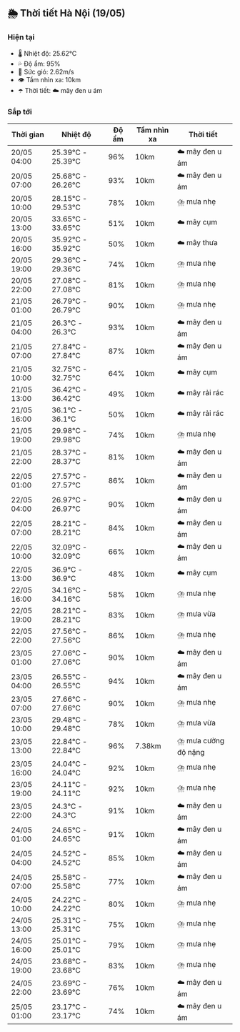 ## 🌦️ Thời tiết Hà Nội (19/05)

### Hiện tại

- 🌡️ Nhiệt độ: 25.62℃
- 💦 Độ ẩm: 95%
- 💨 Sức gió: 2.62m/s
- 👁️ Tầm nhìn xa: 10km
- ☂️ Thời tiết: ☁️ mây đen u ám

### Sắp tới

| Thời gian | Nhiệt độ | Độ ẩm | Tầm nhìn xa | Thời tiết |
| --- | --- | --- | --- | --- |
| 20/05 04:00 | 25.39℃ - 25.39℃ | 96% | 10km | ☁️ mây đen u ám |
| 20/05 07:00 | 25.68℃ - 26.26℃ | 93% | 10km | ☁️ mây đen u ám |
| 20/05 10:00 | 28.15℃ - 29.53℃ | 78% | 10km | ⛈️ mưa nhẹ |
| 20/05 13:00 | 33.65℃ - 33.65℃ | 51% | 10km | ☁️ mây cụm |
| 20/05 16:00 | 35.92℃ - 35.92℃ | 50% | 10km | ☁️ mây thưa |
| 20/05 19:00 | 29.36℃ - 29.36℃ | 74% | 10km | ⛈️ mưa nhẹ |
| 20/05 22:00 | 27.08℃ - 27.08℃ | 81% | 10km | ⛈️ mưa nhẹ |
| 21/05 01:00 | 26.79℃ - 26.79℃ | 90% | 10km | ⛈️ mưa nhẹ |
| 21/05 04:00 | 26.3℃ - 26.3℃ | 93% | 10km | ☁️ mây đen u ám |
| 21/05 07:00 | 27.84℃ - 27.84℃ | 87% | 10km | ☁️ mây đen u ám |
| 21/05 10:00 | 32.75℃ - 32.75℃ | 64% | 10km | ☁️ mây cụm |
| 21/05 13:00 | 36.42℃ - 36.42℃ | 49% | 10km | ☁️ mây rải rác |
| 21/05 16:00 | 36.1℃ - 36.1℃ | 50% | 10km | ☁️ mây rải rác |
| 21/05 19:00 | 29.98℃ - 29.98℃ | 74% | 10km | ⛈️ mưa nhẹ |
| 21/05 22:00 | 28.37℃ - 28.37℃ | 81% | 10km | ☁️ mây đen u ám |
| 22/05 01:00 | 27.57℃ - 27.57℃ | 86% | 10km | ☁️ mây đen u ám |
| 22/05 04:00 | 26.97℃ - 26.97℃ | 90% | 10km | ☁️ mây đen u ám |
| 22/05 07:00 | 28.21℃ - 28.21℃ | 84% | 10km | ☁️ mây đen u ám |
| 22/05 10:00 | 32.09℃ - 32.09℃ | 66% | 10km | ☁️ mây đen u ám |
| 22/05 13:00 | 36.9℃ - 36.9℃ | 48% | 10km | ☁️ mây cụm |
| 22/05 16:00 | 34.16℃ - 34.16℃ | 58% | 10km | ⛈️ mưa nhẹ |
| 22/05 19:00 | 28.21℃ - 28.21℃ | 83% | 10km | ⛈️ mưa vừa |
| 22/05 22:00 | 27.56℃ - 27.56℃ | 86% | 10km | ⛈️ mưa nhẹ |
| 23/05 01:00 | 27.06℃ - 27.06℃ | 90% | 10km | ☁️ mây đen u ám |
| 23/05 04:00 | 26.55℃ - 26.55℃ | 94% | 10km | ☁️ mây đen u ám |
| 23/05 07:00 | 27.66℃ - 27.66℃ | 90% | 10km | ⛈️ mưa nhẹ |
| 23/05 10:00 | 29.48℃ - 29.48℃ | 78% | 10km | ⛈️ mưa vừa |
| 23/05 13:00 | 22.84℃ - 22.84℃ | 96% | 7.38km | ⛈️ mưa cường độ nặng |
| 23/05 16:00 | 24.04℃ - 24.04℃ | 92% | 10km | ⛈️ mưa nhẹ |
| 23/05 19:00 | 24.11℃ - 24.11℃ | 92% | 10km | ⛈️ mưa nhẹ |
| 23/05 22:00 | 24.3℃ - 24.3℃ | 91% | 10km | ☁️ mây đen u ám |
| 24/05 01:00 | 24.65℃ - 24.65℃ | 91% | 10km | ☁️ mây đen u ám |
| 24/05 04:00 | 24.52℃ - 24.52℃ | 85% | 10km | ☁️ mây đen u ám |
| 24/05 07:00 | 25.58℃ - 25.58℃ | 77% | 10km | ☁️ mây đen u ám |
| 24/05 10:00 | 24.22℃ - 24.22℃ | 80% | 10km | ⛈️ mưa nhẹ |
| 24/05 13:00 | 25.31℃ - 25.31℃ | 75% | 10km | ⛈️ mưa nhẹ |
| 24/05 16:00 | 25.01℃ - 25.01℃ | 79% | 10km | ⛈️ mưa nhẹ |
| 24/05 19:00 | 23.68℃ - 23.68℃ | 83% | 10km | ⛈️ mưa nhẹ |
| 24/05 22:00 | 23.69℃ - 23.69℃ | 76% | 10km | ☁️ mây đen u ám |
| 25/05 01:00 | 23.17℃ - 23.17℃ | 74% | 10km | ☁️ mây đen u ám |
